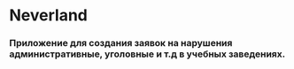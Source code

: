 # Neverland
### Приложение для создания заявок на нарушения административные, уголовные и т.д в учебных заведениях.